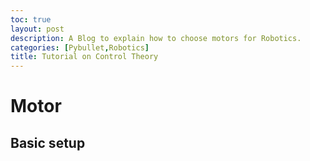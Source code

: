 ```yaml
---
toc: true
layout: post
description: A Blog to explain how to choose motors for Robotics.
categories: [Pybullet,Robotics]
title: Tutorial on Control Theory
---
```

# Motor

## Basic setup


